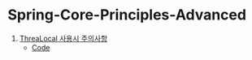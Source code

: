 # Spring-Core-Principles-Advanced

1. [ThreaLocal 사용시 주의사항](https://github.com/dukbong/Spring-Core-Principles-Advanced/blob/main/src/main/java/hello/advanced/trace/logtrace/ThreadLocal_%EC%82%AC%EC%9A%A9%EC%8B%9C_%EC%A3%BC%EC%9D%98%EC%82%AC%ED%95%AD.md)
   - [Code](https://github.com/dukbong/Spring-Core-Principles-Advanced/blob/main/src/test/java/hello/advanced/personal/threadlocal/ThreadLocalRemoveTest.java)
